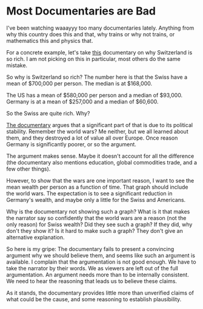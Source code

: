 # Most Documentaries are Bad

I've been watching waaayyy too many documentaries lately. Anything from why this country does this and that, why trains or why not trains, or mathematics this and physics that.

For a concrete example, let's take [this](https://www.youtube.com/watch?v=jXvSawDj4iQ) documentary on why Switzerland is so rich. I am not picking on this in particular, most others do the same mistake.

So why is Switzerland so rich? The number here is that the Swiss have a mean of $700,000 per person. The median is at $168,000.

The US has a mean of $580,000 per person and a median of $93,000. Germany is at a mean of $257,000 and a median of $60,600.

So the Swiss are quite rich. Why?

[The documentary](https://www.youtube.com/watch?v=jXvSawDj4iQ) argues that a significant part of that is due to its political stability. Remember the world wars? Me neither, but we all learned about them, and they destroyed a lot of value all over Europe. Once reason Germany is significantly poorer, or so the argument.

The argument makes sense. Maybe it doesn't account for all the difference (the documentary also mentions education, global commodities trade, and a few other things).

However, to show that the wars are one important reason, I want to see the mean wealth per person as a function of time. That graph should include the world wars. The expectation is to see a significant reduction in Germany's wealth, and maybe only a little for the Swiss and Americans.

Why is the documentary not showing such a graph? What is it that makes the narrator say so confidently that the world wars are a reason (not the only reason) for Swiss wealth? Did they see such a graph? If they did, why don't they show it? Is it hard to make such a graph? They don't give an alternative explanation.

So here is my gripe: The documentary fails to present a convincing argument why we should believe them, and seems like such an argument is available. I complain that the argumentation is not good enough. We have to take the narrator by their words. We as viewers are left out of the full argumentation. An argument needs more than to be internally consistent. We need to hear the reasoning that leads us to believe these claims.

As it stands, the documentary provides little more than unverified claims of what could be the cause, and some reasoning to establish plausibility.